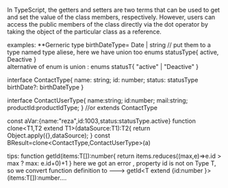 In TypeScript, the getters and setters are two terms that can be used to get and set the value of the class members, respectively. However, users can access the public members of the class directly via the dot operator by taking the object of the particular class as a reference.


examples:
**Gerneric
type birthDateType= Date | string    // put them to a type named type aliese, here we have union too 
enums statusType{
active,
Deactive
}   
alternative of enum is union :
enums statusT{
"active" | 
"Deactive"
}  

interface ContactType{
name: string;
id: number;
status: statusType
birthDate?: birthDateType
}

interface ContactUserType<productIdType>{
name:string;
id:number;
mail:string;
productId:productIdType;
}   //or extends ContactType 

const aVar:{name:"reza",id:1003,status:statusType.active}
function clone<T1,T2 extend T1>(dataSource:T1):T2{
return Object.apply({},dataSource);
}
const BResult=clone<ContactType,ContactUserType>(a)



tips: 
function getId<T>(items:T[]):number{
  return items.reduces((max,e)=>e.id > max ? max: e.id+0)+1
}
here we got an error , property id is not on Type T, so we convert function definition to  ---> getId<T extend {id:number }>(items:T[]):number....



